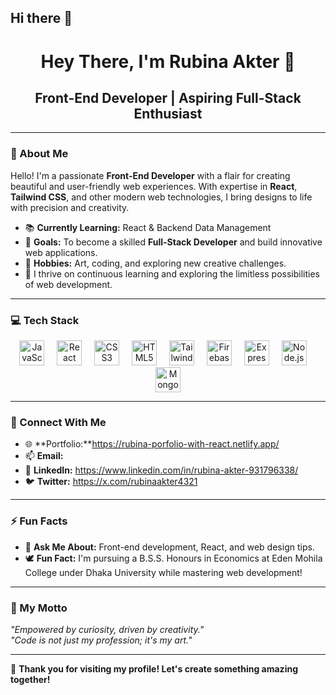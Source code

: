 ## Hi there 👋

<h1 align="center">Hey There, I'm Rubina Akter 🌟</h1>
<h2 align="center">Front-End Developer | Aspiring Full-Stack Enthusiast</h2>

---

### 🚀 About Me

Hello! I'm a passionate **Front-End Developer** with a flair for creating beautiful and user-friendly web experiences. With expertise in **React**, **Tailwind CSS**, and other modern web technologies, I bring designs to life with precision and creativity.  

- 📚 **Currently Learning:** React & Backend Data Management  
- 🎯 **Goals:** To become a skilled **Full-Stack Developer** and build innovative web applications.  
- 🎨 **Hobbies:** Art, coding, and exploring new creative challenges.  
- 🌱 I thrive on continuous learning and exploring the limitless possibilities of web development.  

---

### 💻 Tech Stack

<div align="center">
  <img src="https://cdn.jsdelivr.net/gh/devicons/devicon/icons/javascript/javascript-original.svg" height="40" alt="JavaScript logo" />
  <img width="12" />
  <img src="https://cdn.jsdelivr.net/gh/devicons/devicon/icons/react/react-original.svg" height="40" alt="React logo" />
  <img width="12" />
  <img src="https://cdn.jsdelivr.net/gh/devicons/devicon/icons/css3/css3-original.svg" height="40" alt="CSS3 logo" />
  <img width="12" />
  <img src="https://cdn.jsdelivr.net/gh/devicons/devicon/icons/html5/html5-original.svg" height="40" alt="HTML5 logo" />
  <img width="12" />
  <img src="https://cdn.jsdelivr.net/gh/devicons/devicon/icons/tailwindcss/tailwindcss-original-wordmark.svg" height="40" alt="Tailwind CSS logo" />
  <img width="12" />
  <img src="https://cdn.jsdelivr.net/gh/devicons/devicon/icons/firebase/firebase-plain.svg" height="40" alt="Firebase logo" />
  <img width="12" />
  <img src="https://cdn.jsdelivr.net/gh/devicons/devicon/icons/express/express-original.svg" height="40" alt="Express logo" />
  <img width="12" />
  <img src="https://cdn.jsdelivr.net/gh/devicons/devicon/icons/nodejs/nodejs-original.svg" height="40" alt="Node.js logo" />
  <img width="12" />
  <img src="https://cdn.jsdelivr.net/gh/devicons/devicon/icons/mongodb/mongodb-original.svg" height="40" alt="MongoDB logo" />
</div>

---

### 🔗 Connect With Me

- 🌐 **Portfolio:**https://rubina-porfolio-with-react.netlify.app/ 
- 📫 **Email:** 
- 💼 **LinkedIn:** https://www.linkedin.com/in/rubina-akter-931796338/ 
- 🐦 **Twitter:** https://x.com/rubinaakter4321 

---

### ⚡ Fun Facts

- 💬 **Ask Me About:** Front-end development, React, and web design tips.  
- 🕊️ **Fun Fact:** I'm pursuing a B.S.S. Honours in Economics at Eden Mohila College under Dhaka University while mastering web development!  

---

### 🌟 My Motto

_"Empowered by curiosity, driven by creativity."_  
_"Code is not just my profession; it's my art."_  

---

🎉 **Thank you for visiting my profile! Let's create something amazing together!**

